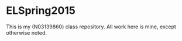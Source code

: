 # ELSpring2015
This is my (N03139860) class repository. All work here is mine, except otherwise noted.